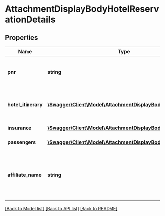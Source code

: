# AttachmentDisplayBodyHotelReservationDetails

## Properties
Name | Type | Description | Notes
------------ | ------------- | ------------- | -------------
**pnr** | **string** | Trip booking number, e.g. VH67899 | [optional] 
**hotel_itinerary** | [**\Swagger\Client\Model\AttachmentDisplayBodyHotelItinerary[]**](AttachmentDisplayBodyHotelItinerary.md) | Hotel itinerary data, one per hotel stay | [optional] 
**insurance** | [**\Swagger\Client\Model\AttachmentDisplayBodyInsurance[]**](AttachmentDisplayBodyInsurance.md) | Insurance data | [optional] 
**passengers** | [**\Swagger\Client\Model\AttachmentDisplayBodyPassengers[]**](AttachmentDisplayBodyPassengers.md) | Passengers data | [optional] 
**affiliate_name** | **string** | Name of the affiliate that originated the purchase. If none, leave blank. | [optional] 

[[Back to Model list]](../../README.md#documentation-for-models) [[Back to API list]](../../README.md#documentation-for-api-endpoints) [[Back to README]](../../README.md)

